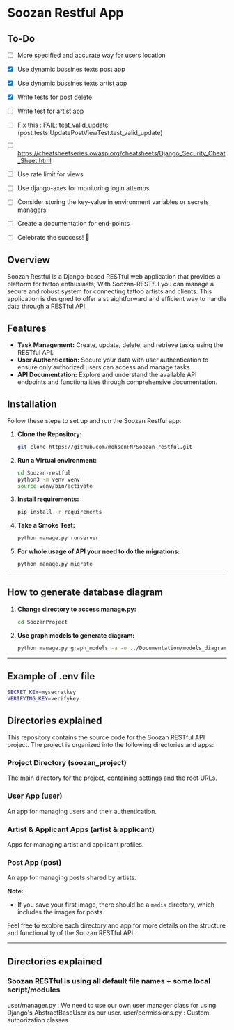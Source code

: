 # Soozan Restful App

## To-Do
- [ ] More specified and accurate way for users location 
- [x] Use dynamic bussines texts post app
- [x] Use dynamic bussines texts artist app
- [x] Write tests for post delete
- [ ] Write test for artist app 
- [ ] Fix this : FAIL: test_valid_update (post.tests.UpdatePostViewTest.test_valid_update)
- [ ] https://cheatsheetseries.owasp.org/cheatsheets/Django_Security_Cheat_Sheet.html
- [ ] Use rate limit for views
- [ ] Use django-axes for monitoring login attemps
- [ ] Consider storing the key-value in environment variables or secrets managers
- [ ] Create a documentation for end-points
- [ ] Celebrate the success! 🎉



## Overview

Soozan Restful is a Django-based RESTful web application that provides a platform for tattoo enthusiasts; With Soozan-RESTful you can manage a secure and robust system for connecting tattoo artists and clients. This application is designed to offer a straightforward and efficient way to handle data through a RESTful API.

## Features

- **Task Management:** Create, update, delete, and retrieve tasks using the RESTful API.
- **User Authentication:** Secure your data with user authentication to ensure only authorized users can access and manage tasks.
- **API Documentation:** Explore and understand the available API endpoints and functionalities through comprehensive documentation.

## Installation

Follow these steps to set up and run the Soozan Restful app:

1. **Clone the Repository:**
   ```bash
   git clone https://github.com/mohsenFN/Soozan-restful.git
   ```

2. **Run a Virtual environment:**
   ```bash
   cd Soozan-restful
   python3 -m venv venv
   source venv/bin/activate
   ```

3. **Install requirements:**
   ```bash
   pip install -r requirements
   ```

4. **Take a Smoke Test:**
   ```bash
   python manage.py runserver
   ```

4. **For whole usage of API your need to do the migrations:**
   ```bash
   python manage.py migrate
   ```

---

## How to generate database diagram

1. **Change directory to access manage.py:**
   ```bash
   cd SoozanProject
   ```

2. **Use graph models to generate diagram:**
   ```bash
   python manage.py graph_models -a -o ../Documentation/models_diagram.pdf
   ```

---

## Example of .env file
   ```bash
   SECRET_KEY=mysecretkey
   VERIFYING_KEY=verifykey
   ```

## Directories explained 

This repository contains the source code for the Soozan RESTful API project. The project is organized into the following directories and apps:

### Project Directory (soozan_project)

The main directory for the project, containing settings and the root URLs.

### User App (user)

An app for managing users and their authentication.

### Artist & Applicant Apps (artist & applicant)

Apps for managing artist and applicant profiles.

### Post App (post)

An app for managing posts shared by artists.

**Note:**
- If you save your first image, there should be a `media` directory, which includes the images for posts.

Feel free to explore each directory and app for more details on the structure and functionality of the Soozan RESTful API.

---

## Directories explained 

### Soozan RESTful is using all default file names + some local script/modules

user/manager.py : We need to use our own user manager class for using Django's AbstractBaseUser as our user.
user/permissions.py : Custom authorization classes
